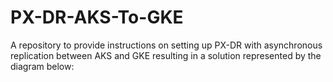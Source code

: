 # PX-DR-AKS-To-GKE

A repository to provide instructions on setting up PX-DR with asynchronous replication between AKS and GKE resulting in a solution represented by the
diagram below:



